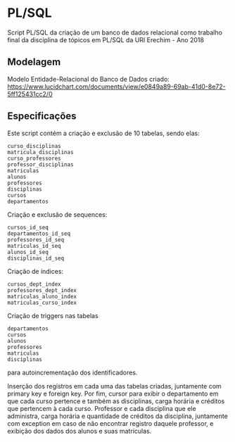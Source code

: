 # PL/SQL
Script PL/SQL da criação de um banco de dados relacional como trabalho final da disciplina de tópicos em PL/SQL da URI Erechim - Ano 2018

## Modelagem
Modelo Entidade-Relacional do Banco de Dados criado:
https://www.lucidchart.com/documents/view/e0849a89-69ab-41d0-8e72-5ff125431cc2/0

## Especificações
Este script contém a criação e exclusão de 10 tabelas, sendo elas:
```
curso_disciplinas
matricula_disciplinas
curso_professores
professor_disciplinas
matriculas
alunos
professores
disciplinas
cursos
departamentos
```

Criação e exclusão de sequences: 
```
cursos_id_seq
departamentos_id_seq
professores_id_seq
matriculas_id_seq
alunos_id_seq
disciplinas_id_seq
```

Criação de índices:
```
cursos_dept_index
professores_dept_index
matriculas_aluno_index
matriculas_curso_index
```

Criação de triggers nas tabelas
```
departamentos
cursos
alunos
professores
matriculas
disciplinas
```
para autoincrementação dos identificadores.

Inserção dos registros em cada uma das tabelas criadas, juntamente com primary key e foreign key.
Por fim, cursor para exibir o departamento em que cada curso pertence e também as disciplinas, carga horária e créditos que pertencem à cada curso. Professor e cada disciplina que ele administra, carga horária e quantidade de créditos da disciplina, juntamente com exception em caso de não encontrar registro daquele professor, e exibição dos dados dos alunos e suas matrículas.